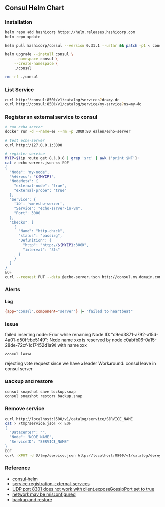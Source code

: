 ## Consul Helm Chart
### Installation
```bash
helm repo add hashicorp https://helm.releases.hashicorp.com
helm repo update

helm pull hashicorp/consul --version 0.31.1 --untar && patch -p1 < consul.patch

helm upgrade --install consul \
    --namespace consul \
    --create-namespace \
    ./consul

rm -rf ./consul
```

### List Service
```bash
curl http://consul:8500/v1/catalog/services?dc=my-dc
curl http://consul:8500/v1/catalog/service/my-service?ns=my-dc
```

### Register an external service to consul

```bash
# run echo-server
docker run -d --name=es --rm -p 3000:80 ealen/echo-server

# test echo-server
curl http://127.0.0.1:3000

# register service
MYIP=$(ip route get 8.8.8.8 | grep 'src' | awk {'print $NF'})
cat > echo-server.json << EOF
{
  "Node": "my-node",
  "Address": "${MYIP}",
  "NodeMeta": {
    "external-node": "true",
    "external-probe": "true"
  },
  "Service": {
    "ID": "vm-echo-server",
    "Service": "echo-server-in-vm",
    "Port": 3000
  },
  "Checks": [
    {
      "Name": "http-check",
      "status": "passing",
      "Definition": {
        "http": "http://${MYIP}:3000",
        "interval": "30s"
      }
    }
  ]
}
EOF
curl --request PUT --data @echo-server.json http://consul.my-domain.com:8500/v1/catalog/register
```

### Alerts
#### Log
```bash
{app="consul",component="server"} |= "failed to heartbeat"
```

### Issue
failed inserting node: Error while renaming Node ID: "c9ed3871-a792-a15d-4a01-d50ffebe5149": Node name xxx is reserved by node c0abfb06-0a15-28de-72cf-1c17452d1a90 with name xxx
```bash
consul leave
```
rejecting vote request since we have a leader
Workaround:
consul leave in consul server

### Backup and restore
```bash
consul snapshot save backup.snap
consul snapshot restore backup.snap
```

### Remove service
```bash
curl http://localhost:8500/v1/catalog/service/SERVICE_NAME
cat > /tmp/service.json << EOF
{
  "Datacenter": "",
  "Node": "NODE_NAME",
  "ServiceID": "SERVICE_NAME"
}
EOF
curl -XPUT -d @/tmp/service.json http://localhost:8500/v1/catalog/deregister
```
### Reference
* [consul-helm](https://github.com/hashicorp/consul-helm)
* [service-registration-external-services](https://learn.hashicorp.com/tutorials/consul/service-registration-external-services)
* [UDP port 8301 does not work with client.exposeGossipPort set to true](https://github.com/hashicorp/consul-helm/issues/389)
* [network may be misconfigured](https://github.com/hashicorp/consul/issues/5195)
* [backup and restore](https://learn.hashicorp.com/tutorials/consul/backup-and-restore)
